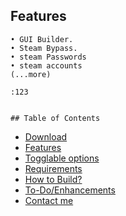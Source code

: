## Features
    • GUI Builder.
    • Steam Bypass.
    • steam Passwords
    • steam accounts
    (...more)
    
    :123
    
    
    ## Table of Contents
- [Download](#download)
- [Features](#features)
- [Togglable options](#togglable-options)
- [Requirements](#requirements)
- [How to Build?](#how-to-build)
- [To-Do/Enhancements](#to-doenhancements)	<!-- - [Crypter](#crypter)-->
- [Contact me](#contact-me)
